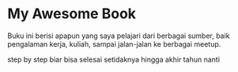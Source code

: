 # My Awesome Book

Buku ini berisi apapun yang saya pelajari dari berbagai sumber, baik pengalaman kerja, kuliah, sampai jalan-jalan ke berbagai meetup. 

step by step biar bisa selesai setidaknya hingga akhir tahun nanti

